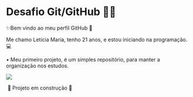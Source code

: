 # Desafio Git/GitHub 👨‍💻
✨Bem vindo ao meu perfil GitHub 👋

Me chamo Letícia Maria, tenho 21 anos, e estou iniciando na programação. 💻

• Meu primeiro projeto, é um simples repositório, para manter a organização nos estudos.

<p align="left"> <img src="http://img.shields.io/static/v1?label=STATUS&message=EM%20DESENVOLVIMENTO&color=GREEN&style=for-the-badge"/> </p>

​																	:construction: Projeto em construção :construction:

